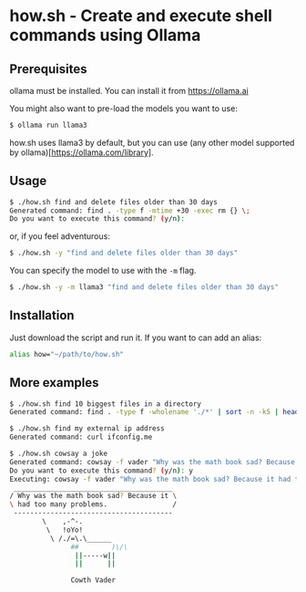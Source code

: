 # how.sh - Create and execute shell commands using Ollama

## Prerequisites

ollama must be installed. You can install it from https://ollama.ai

You might also want to pre-load the models you want to use:

```bash
$ ollama run llama3
```

how.sh uses llama3 by default, but you can use (any other model supported by ollama)[https://ollama.com/library].

## Usage

```bash
$ ./how.sh find and delete files older than 30 days
Generated command: find . -type f -mtime +30 -exec rm {} \;
Do you want to execute this command? (y/n):
```

or, if you feel adventurous:

```bash
$ ./how.sh -y "find and delete files older than 30 days"
```

You can specify the model to use with the `-m` flag.

```bash
$ ./how.sh -y -m llama3 "find and delete files older than 30 days"
```

## Installation

Just download the script and run it. If you want to can add an alias:

```bash
alias how="~/path/to/how.sh"
```

## More examples

```bash
$ ./how.sh find 10 biggest files in a directory
Generated command: find . -type f -wholename './*' | sort -n -k5 | head -n 10
```

```bash
$ ./how.sh find my external ip address
Generated command: curl ifconfig.me
```

```bash
$ ./how.sh cowsay a joke
Generated command: cowsay -f vader "Why was the math book sad? Because it had too many problems."
Do you want to execute this command? (y/n): y
Executing: cowsay -f vader "Why was the math book sad? Because it had too many problems."
 _______________________________________
/ Why was the math book sad? Because it \
\ had too many problems.                /
 ---------------------------------------
        \    ,-^-.
         \   !oYo!
          \ /./=\.\______
               ##        )\/\
                ||-----w||
                ||      ||

               Cowth Vader
```
